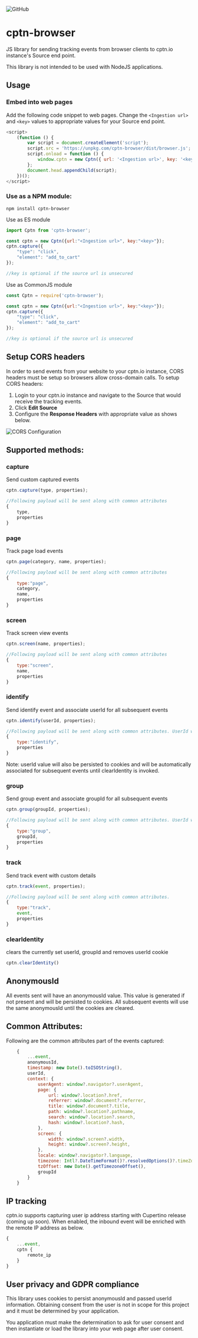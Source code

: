 ![GitHub](https://img.shields.io/github/license/cptn-io/cptn-browser)

# cptn-browser
JS library for sending tracking events from browser clients to cptn.io instance's Source end point.

This library is not intended to be used with NodeJS applications.

## Usage

### Embed into web pages

Add the following code snippet to web pages. Change the `<Ingestion url>` and `<key>` values to appropriate values for your Source end point.
    
```js
<script>
    (function () {
        var script = document.createElement('script');
        script.src = 'https://unpkg.com/cptn-browser/dist/browser.js';
        script.onload = function () {
            window.cptn = new Cptn({ url: '<Ingestion url>', key: '<key>' });
        };
        document.head.appendChild(script);
    })();
</script>
```   

### Use as a NPM module:
    
```
npm install cptn-browser 
```
Use as ES module 

```js
import Cptn from 'cptn-browser';

const cptn = new Cptn({url:"<Ingestion url>", key:"<key>"});
cptn.capture({
    "type": "click",
    "element": "add_to_cart"
});

//key is optional if the source url is unsecured

```

Use as CommonJS module

```js
const Cptn = require('cptn-browser');

const cptn = new Cptn({url:"<Ingestion url>", key:"<key>"});
cptn.capture({
    "type": "click",
    "element": "add_to_cart"
});

//key is optional if the source url is unsecured

```

## Setup CORS headers

In order to send events from your website to your cptn.io instance, CORS headers must be setup so browsers allow cross-domain calls. To setup CORS headers:

1. Login to your cptn.io instance and navigate to the Source that would receive the tracking events.
2. Click **Edit Source**
3. Configure the **Response Headers** with appropriate value as shows below.

![CORS Configuration](./images/cors.png)


## Supported methods:

### capture

Send custom captured events 

```js
cptn.capture(type, properties);

//Following payload will be sent along with common attributes
{
    type,
    properties
}

```

### page

Track page load events

```js
cptn.page(category, name, properties);

//Following payload will be sent along with common attributes
{
    type:"page",
    category,
    name,
    properties
}

```

### screen

Track screen view events

```js
cptn.screen(name, properties);

//Following payload will be sent along with common attributes
{
    type:"screen",
    name,
    properties
}

```

### identify

Send identify event and associate userId for all subsequent events

```js
cptn.identify(userId, properties);

//Following payload will be sent along with common attributes. UserId will be part of common attributes
{
    type:"identify",    
    properties
}

```

Note: userId value will also be persisted to cookies and will be automatically associated for subsequent events until clearIdentity is invoked.

### group

Send group event and associate groupId for all subsequent events

```js
cptn.group(groupId, properties);

//Following payload will be sent along with common attributes. UserId will be part of common attributes
{
    type:"group", 
    groupId,
    properties
}

```

### track

Send track event with custom details

```js
cptn.track(event, properties);

//Following payload will be sent along with common attributes.
{
    type:"track", 
    event,
    properties
}

```
### clearIdentity

clears the currently set userId, groupId and removes userId cookie

```js
cptn.clearIdentity()
```

## AnonymousId
All events sent will have an anonymousId value. This value is generated if not present and will be persisted to cookies. All subsequent events will use the same anonymousId until the cookies are cleared.

## Common Attributes:
Following are the common attributes part of the events captured:

```js
    {
        ...event,
        anonymousId,
        timestamp: new Date().toISOString(),
        userId,
        context: {
            userAgent: window?.navigator?.userAgent,
            page: {
                url: window?.location?.href,
                referrer: window?.document?.referrer,
                title: window?.document?.title,
                path: window?.location?.pathname,
                search: window?.location?.search,
                hash: window?.location?.hash,
            },
            screen: {
                width: window?.screen?.width,
                height: window?.screen?.height,
            },
            locale: window?.navigator?.language,
            timezone: Intl?.DateTimeFormat()?.resolvedOptions()?.timeZone,
            tzOffset: new Date().getTimezoneOffset(),
            groupId
        }
    }
```

## IP tracking

cptn.io supports capturing user ip address starting with Cupertino release (coming up soon). When enabled, the inbound event will be enriched with the remote IP address as below.

```js
{
    ...event,
    cptn {
        remote_ip
    }
}
```

## User privacy and GDPR compliance

This library uses cookies to persist anonymousId and passed userId information. Obtaining consent from the user is not in scope for this project and it must be determined by your application.

You application must make the determination to ask for user consent and then instantiate or load the library into your web page after user consent. 